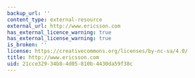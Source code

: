 ```yaml
---
backup_url: ''
content_type: external-resource
external_url: http://www.ericsson.com
has_external_licence_warning: true
has_external_license_warning: true
is_broken: ''
license: https://creativecommons.org/licenses/by-nc-sa/4.0/
title: http://www.ericsson.com
uid: 21cce329-34b8-4d05-810b-4430da59f38c
---
```

